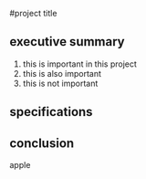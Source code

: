 #project title
## executive summary
1. this is important in this project
2. this is also important
3. this is not important
## specifications
## conclusion
apple
